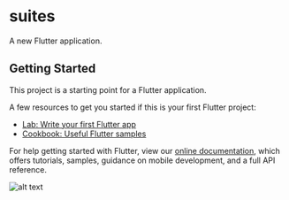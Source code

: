 # suites

A new Flutter application.

## Getting Started

This project is a starting point for a Flutter application.

A few resources to get you started if this is your first Flutter project:

- [Lab: Write your first Flutter app](https://flutter.dev/docs/get-started/codelab)
- [Cookbook: Useful Flutter samples](https://flutter.dev/docs/cookbook)


For help getting started with Flutter, view our
[online documentation](https://flutter.dev/docs), which offers tutorials,
samples, guidance on mobile development, and a full API reference.


![alt text](https://firebasestorage.googleapis.com/v0/b/suites-63800.appspot.com/o/suite1.png?alt=media&token=de58b0b3-a074-41c4-b474-500a417b5dae)
